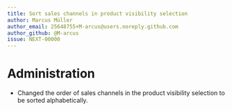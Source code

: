 ```yaml
---
title: Sort sales channels in product visibility selection
author: Marcus Müller
author_email: 25648755+M-arcus@users.noreply.github.com
author_github: @M-arcus
issue: NEXT-00000
---
```


# Administration
* Changed the order of sales channels in the product visibility selection to be sorted alphabetically.
